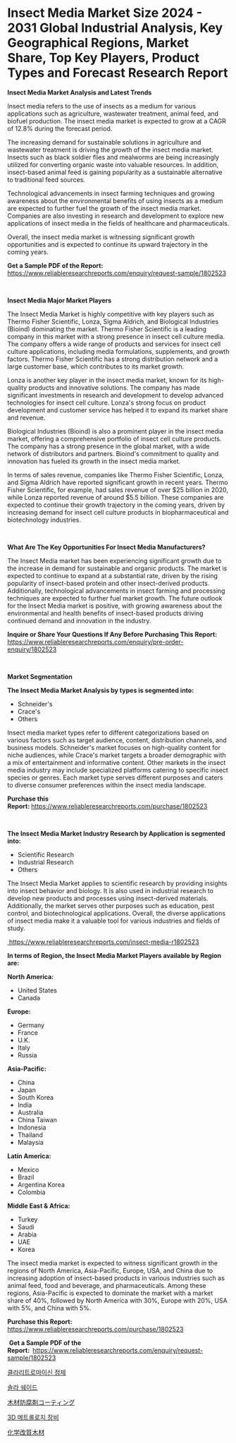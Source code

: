 <p><h1>Insect Media Market Size 2024 - 2031 Global Industrial Analysis, Key Geographical Regions, Market Share, Top Key Players, Product Types and Forecast Research Report</h1></p><p><strong>Insect Media Market Analysis and Latest Trends</strong></p>
<p><p>Insect media refers to the use of insects as a medium for various applications such as agriculture, wastewater treatment, animal feed, and biofuel production. The insect media market is expected to grow at a CAGR of 12.8% during the forecast period.</p><p>The increasing demand for sustainable solutions in agriculture and wastewater treatment is driving the growth of the insect media market. Insects such as black soldier flies and mealworms are being increasingly utilized for converting organic waste into valuable resources. In addition, insect-based animal feed is gaining popularity as a sustainable alternative to traditional feed sources.</p><p>Technological advancements in insect farming techniques and growing awareness about the environmental benefits of using insects as a medium are expected to further fuel the growth of the insect media market. Companies are also investing in research and development to explore new applications of insect media in the fields of healthcare and pharmaceuticals.</p><p>Overall, the insect media market is witnessing significant growth opportunities and is expected to continue its upward trajectory in the coming years.</p></p>
<p><strong>Get a Sample PDF of the Report:&nbsp;</strong> <a href="https://www.reliableresearchreports.com/enquiry/request-sample/1802523">https://www.reliableresearchreports.com/enquiry/request-sample/1802523</a></p>
<p>&nbsp;</p>
<p><strong>Insect Media Major Market Players</strong></p>
<p><p>The Insect Media Market is highly competitive with key players such as Thermo Fisher Scientific, Lonza, Sigma Aldrich, and Biological Industries (Bioind) dominating the market. Thermo Fisher Scientific is a leading company in this market with a strong presence in insect cell culture media. The company offers a wide range of products and services for insect cell culture applications, including media formulations, supplements, and growth factors. Thermo Fisher Scientific has a strong distribution network and a large customer base, which contributes to its market growth.</p><p>Lonza is another key player in the insect media market, known for its high-quality products and innovative solutions. The company has made significant investments in research and development to develop advanced technologies for insect cell culture. Lonza's strong focus on product development and customer service has helped it to expand its market share and revenue.</p><p>Biological Industries (Bioind) is also a prominent player in the insect media market, offering a comprehensive portfolio of insect cell culture products. The company has a strong presence in the global market, with a wide network of distributors and partners. Bioind's commitment to quality and innovation has fueled its growth in the insect media market.</p><p>In terms of sales revenue, companies like Thermo Fisher Scientific, Lonza, and Sigma Aldrich have reported significant growth in recent years. Thermo Fisher Scientific, for example, had sales revenue of over $25 billion in 2020, while Lonza reported revenue of around $5.5 billion. These companies are expected to continue their growth trajectory in the coming years, driven by increasing demand for insect cell culture products in biopharmaceutical and biotechnology industries.</p></p>
<p>&nbsp;</p>
<p><strong>What Are The Key Opportunities For Insect Media Manufacturers?</strong></p>
<p><p>The Insect Media market has been experiencing significant growth due to the increase in demand for sustainable and organic products. The market is expected to continue to expand at a substantial rate, driven by the rising popularity of insect-based protein and other insect-derived products. Additionally, technological advancements in insect farming and processing techniques are expected to further fuel market growth. The future outlook for the Insect Media market is positive, with growing awareness about the environmental and health benefits of insect-based products driving continued demand and innovation in the industry.</p></p>
<p><strong>Inquire or Share Your Questions If Any Before Purchasing This Report:</strong> <a href="https://www.reliableresearchreports.com/enquiry/pre-order-enquiry/1802523">https://www.reliableresearchreports.com/enquiry/pre-order-enquiry/1802523</a></p>
<p>&nbsp;</p>
<p><strong>Market Segmentation</strong></p>
<p><strong>The Insect Media Market Analysis by types is segmented into:</strong></p>
<p><ul><li>Schneider's</li><li>Crace's</li><li>Others</li></ul></p>
<p><p>Insect media market types refer to different categorizations based on various factors such as target audience, content, distribution channels, and business models. Schneider's market focuses on high-quality content for niche audiences, while Crace's market targets a broader demographic with a mix of entertainment and informative content. Other markets in the insect media industry may include specialized platforms catering to specific insect species or genres. Each market type serves different purposes and caters to diverse consumer preferences within the insect media landscape.</p></p>
<p><strong>Purchase this Report:&nbsp;</strong><a href="https://www.reliableresearchreports.com/purchase/1802523">https://www.reliableresearchreports.com/purchase/1802523</a></p>
<p>&nbsp;</p>
<p><strong>The Insect Media Market Industry Research by Application is segmented into:</strong></p>
<p><ul><li>Scientific Research</li><li>Industrial Research</li><li>Others</li></ul></p>
<p><p>The Insect Media Market applies to scientific research by providing insights into insect behavior and biology. It is also used in industrial research to develop new products and processes using insect-derived materials. Additionally, the market serves other purposes such as education, pest control, and biotechnological applications. Overall, the diverse applications of insect media make it a valuable tool for various industries and fields of study.</p></p>
<p><a href="https://www.reliableresearchreports.com/insect-media-r1802523">&nbsp;https://www.reliableresearchreports.com/insect-media-r1802523</a></p>
<p><strong>In terms of Region, the Insect Media Market Players available by Region are:</strong></p>
<p>
    <p> <strong> North America: </strong>
        <ul>
            <li>United States</li>
            <li>Canada</li>
        </ul>
        </p> 
    <p> <strong> Europe: </strong>
        <ul>
            <li>Germany</li>
            <li>France</li>
            <li>U.K.</li>
            <li>Italy</li>
            <li>Russia</li>
        </ul>
        </p> 
    <p> <strong> Asia-Pacific: </strong>
        <ul>
            <li>China</li>
            <li>Japan</li>
            <li>South Korea</li>
            <li>India</li>
            <li>Australia</li>
            <li>China Taiwan</li>
            <li>Indonesia</li>
            <li>Thailand</li>
            <li>Malaysia</li>
        </ul>
        </p> 
    <p> <strong> Latin America: </strong>
        <ul>
            <li>Mexico</li>
            <li>Brazil</li>
            <li>Argentina Korea</li>
            <li>Colombia</li>
        </ul>
        </p> 
    <p> <strong> Middle East & Africa: </strong>
        <ul>
            <li>Turkey</li>
            <li>Saudi</li>
            <li>Arabia</li>
            <li>UAE</li>
            <li>Korea</li>
        </ul>
    </p>
    </p>
<p><p>The insect media market is expected to witness significant growth in the regions of North America, Asia-Pacific, Europe, USA, and China due to increasing adoption of insect-based products in various industries such as animal feed, food and beverage, and pharmaceuticals. Among these regions, Asia-Pacific is expected to dominate the market with a market share of 40%, followed by North America with 30%, Europe with 20%, USA with 5%, and China with 5%.</p></p>
<p><strong>Purchase this Report: </strong><a href="https://www.reliableresearchreports.com/purchase/1802523">https://www.reliableresearchreports.com/purchase/1802523</a></p>
<p>&nbsp;<strong>Get a Sample PDF of the Report:&nbsp;&nbsp;</strong><a href="https://www.reliableresearchreports.com/enquiry/request-sample/1802523">https://www.reliableresearchreports.com/enquiry/request-sample/1802523</a></p>
<p><strong></strong></p>
<p><p><a href="https://medium.com/@lizaheller2023/%ED%81%B4%EB%9D%BC%EB%A6%AC%EC%8A%A4%EB%A1%9C%EB%A7%88%EC%9D%B4%EC%8B%A0-%EC%A0%95%EC%A0%9C-%EC%8B%9C%EC%9E%A5-%EA%B7%9C%EB%AA%A8%EB%8A%94-%EA%B8%80%EB%A1%9C%EB%B2%8C-%EC%82%B0%EC%97%85%EC%97%90%EC%84%9C-%EC%B5%9C%EA%B3%A0%EC%9D%98-%EB%A7%88%EC%BC%80%ED%8C%85-%EC%B1%84%EB%84%90%EC%9D%84-%EB%93%9C%EB%9F%AC%EB%82%B4%EA%B3%A0-%EC%9E%88%EC%8A%B5%EB%8B%88%EB%8B%A4-fe90da23a609">클라리트로마이신 정제</a></p><p><a href="https://github.com/crfsywufhm81415/Market-Research-Report-List-2/blob/main/827243144594.md">솔라 쉐이드</a></p><p><a href="https://github.com/EthanMorar2011/Market-Research-Report-List-1/blob/main/819340349683.md">木材防腐剤コーティング</a></p><p><a href="https://medium.com/@mayekuhic00/3d-metrology-%EC%9E%A5%EB%B9%84-%EC%8B%9C%EC%9E%A5-%EC%8B%9C%EC%9E%A5-cagr-%EC%8B%9C%EC%9E%A5-%EB%8F%99%ED%96%A5-%EB%B0%8F-%EC%84%B1%EC%9E%A5-%EC%A0%84%EB%9E%B5%EC%97%90-%EB%8C%80%ED%95%9C-%ED%86%B5%EC%B0%B0%EB%A0%A5-cd84a531948c">3D 메트롤로지 장비</a></p><p><a href="https://medium.com/@slbola/%E6%9C%A8%E6%9D%90%E3%81%AE%E5%8C%96%E5%AD%A6%E7%9A%84%E6%94%B9%E8%B3%AA%E5%B8%82%E5%A0%B4%E5%B1%95%E6%9C%9B-%E7%94%A3%E6%A5%AD%E6%A6%82%E8%A6%81%E3%81%A8%E4%BA%88%E6%B8%AC-2024%E5%B9%B4%E3%81%8B%E3%82%892031%E5%B9%B4-a0a606a9f6d0">化学改質木材</a></p></p>